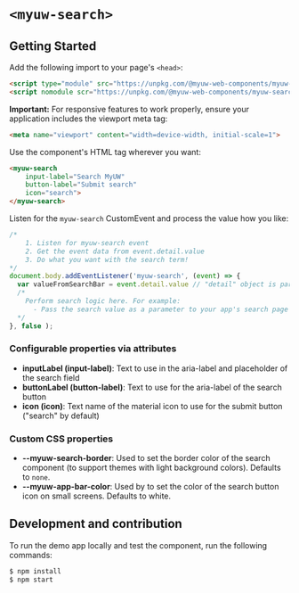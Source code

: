 # `<myuw-search>`

## Getting Started

Add the following import to your page's `<head>`:

```html
<script type="module" src="https://unpkg.com/@myuw-web-components/myuw-search@^1?module"></script>
<script nomodule scr="https://unpkg.com/@myuw-web-components/myuw-search@^1"></script>
```

**Important:** For responsive features to work properly, ensure your application includes the viewport meta tag:

```html
<meta name="viewport" content="width=device-width, initial-scale=1">
```

Use the component's HTML tag wherever you want:

```html
<myuw-search
    input-label="Search MyUW"
    button-label="Submit search"
    icon="search">
</myuw-search>
```

Listen for the `myuw-search` CustomEvent and process the value how you like:

```js
/* 
    1. Listen for myuw-search event
    2. Get the event data from event.detail.value
    3. Do what you want with the search term!
*/
document.body.addEventListener('myuw-search', (event) => {
  var valueFromSearchBar = event.detail.value // "detail" object is part of CustomEvent spec
  /*
    Perform search logic here. For example:
      - Pass the search value as a parameter to your app's search page
  */
}, false );
```

### Configurable properties via attributes

- **inputLabel (input-label)**: Text to use in the aria-label and placeholder of the search field
- **buttonLabel (button-label)**: Text to use for the aria-label of the search button
- **icon (icon)**: Text name of the material icon to use for the submit button ("search" by default)

### Custom CSS properties

- **--myuw-search-border**: Used to set the border color of the search component (to support themes with light background colors). Defaults to `none`.
- **--myuw-app-bar-color**: Used by to set the color of the search button icon on small screens. Defaults to white. 

## Development and contribution

To run the demo app locally and test the component, run the following commands:

```bash
$ npm install
$ npm start
```
